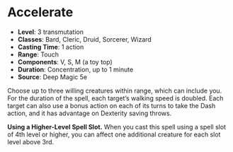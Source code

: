 # Accelerate

- **Level**: 3 transmutation
- **Classes**: Bard, Cleric, Druid, Sorcerer, Wizard
- **Casting Time**: 1 action
- **Range**: Touch
- **Components**: V, S, M (a toy top)
- **Duration**: Concentration, up to 1 minute
- **Source**: Deep Magic 5e

Choose up to three willing creatures within range, which can include you. For the duration of the spell, each target’s walking speed is doubled. Each target can also use a bonus action on each of its turns to take the Dash action, and it has advantage on Dexterity saving throws.

**Using a Higher-Level Spell Slot.** When you cast this spell using a spell slot of 4th level or higher, you can affect one additional creature for each slot level above 3rd.
